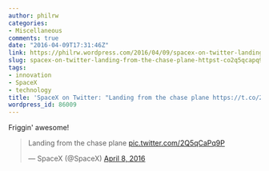 ```yaml
---
author: philrw
categories:
- Miscellaneous
comments: true
date: "2016-04-09T17:31:46Z"
link: https://philrw.wordpress.com/2016/04/09/spacex-on-twitter-landing-from-the-chase-plane-httpst-co2q5qcapq9p/
slug: spacex-on-twitter-landing-from-the-chase-plane-httpst-co2q5qcapq9p
tags:
- innovation
- SpaceX
- technology
title: 'SpaceX on Twitter: "Landing from the chase plane https://t.co/2Q5qCaPq9P"'
wordpress_id: 86009
---
```


Friggin' awesome!

<blockquote class="twitter-tweet" data-lang="en"><p lang="en" dir="ltr">Landing from the chase plane <a href="https://t.co/2Q5qCaPq9P">pic.twitter.com/2Q5qCaPq9P</a></p>&mdash; SpaceX (@SpaceX) <a href="https://twitter.com/SpaceX/status/718561436201431040?ref_src=twsrc%5Etfw">April 8, 2016</a></blockquote>
<script async src="https://platform.twitter.com/widgets.js" charset="utf-8"></script>